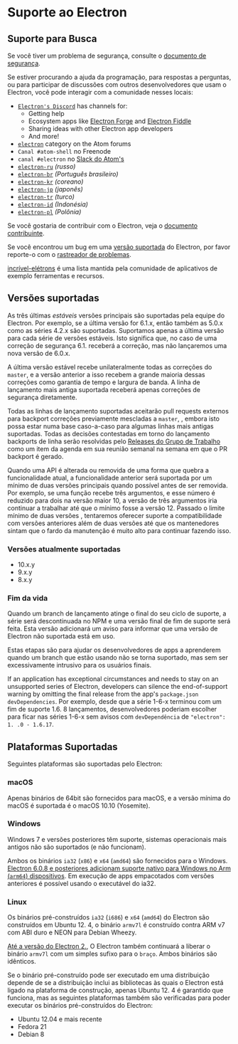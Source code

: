 # Suporte ao Electron

## Suporte para Busca

Se você tiver um problema de segurança, consulte o [documento de segurança](https://github.com/electron/electron/tree/master/SECURITY.md).

Se estiver procurando a ajuda da programação, para respostas a perguntas, ou para participar de discussões com outros desenvolvedores que usam o Electron, você pode interagir com a comunidade nesses locais:
- [`Electron's Discord`](https://discord.com/invite/electron) has channels for:
  - Getting help
  - Ecosystem apps like [Electron Forge](https://github.com/electron-userland/electron-forge) and [Electron Fiddle](https://github.com/electron/fiddle)
  - Sharing ideas with other Electron app developers
  - And more!
- [`electron`](https://discuss.atom.io/c/electron) category on the Atom forums
- `Canal #atom-shell` no Freenode
- `canal #electron` no [Slack do Atom's](https://discuss.atom.io/t/join-us-on-slack/16638?source_topic_id=25406)
- [`electron-ru`](https://telegram.me/electron_ru) *(russo)*
- [`electron-br`](https://electron-br.slack.com) *(Português brasileiro)*
- [`electron-kr`](https://electron-kr.github.io/electron-kr) *(coreano)*
- [`electron-jp`](https://electron-jp.slack.com) *(japonês)*
- [`electron-tr`](https://electron-tr.herokuapp.com) *(turco)*
- [`electron-id`](https://electron-id.slack.com) *(Indonésia)*
- [`electron-pl`](https://electronpl.github.io) *(Polônia)*

Se você gostaria de contribuir com o Electron, veja o [documento contribuinte](https://github.com/electron/electron/blob/master/CONTRIBUTING.md).

Se você encontrou um bug em uma [versão suportada](#supported-versions) do Electron, por favor reporte-o com o [rastreador de problemas](../development/issues.md).

[incrível-elétrons](https://github.com/sindresorhus/awesome-electron) é uma lista mantida pela comunidade de aplicativos de exemplo ferramentas e recursos.

## Versões suportadas

As três últimas *estáveis* versões principais são suportadas pela equipe do Electron. Por exemplo, se a última versão for 6.1.x, então também as 5.0.x como as séries 4.2.x são suportadas.  Suportamos apenas a última versão para cada série de versões estáveis.  Isto significa que, no caso de uma correção de segurança 6.1. receberá a correção, mas não lançaremos uma nova versão de 6.0.x.

A última versão estável recebe unilateralmente todas as correções do `master`, e a versão anterior a isso recebem a grande maioria dessas correções como garantia de tempo e largura de banda. A linha de lançamento mais antiga suportada receberá apenas correções de segurança diretamente.

Todas as linhas de lançamento suportadas aceitarão pull requests externos para backport correções previamente mescladas a `master`, , embora isto possa estar numa base caso-a-caso para algumas linhas mais antigas suportadas. Todas as decisões contestadas em torno do lançamento backports de linha serão resolvidas pelo [Releases do Grupo de Trabalho](https://github.com/electron/governance/tree/master/wg-releases) como um item da agenda em sua reunião semanal na semana em que o PR backport é gerado.

Quando uma API é alterada ou removida de uma forma que quebra a funcionalidade atual, a funcionalidade anterior será suportada por um mínimo de duas versões principais quando possível antes de ser removida. Por exemplo, se uma função recebe três argumentos, e esse número é reduzido para dois na versão maior 10, a versão de três argumentos iria continuar a trabalhar até que o mínimo fosse a versão 12. Passado o limite mínimo de duas versões , tentaremos oferecer suporte a compatibilidade com versões anteriores além de duas versões até que os mantenedores sintam que o fardo da manutenção é muito alto para continuar fazendo isso.

### Versões atualmente suportadas
- 10.x.y
- 9.x.y
- 8.x.y

### Fim da vida

Quando um branch de lançamento atinge o final do seu ciclo de suporte, a série será descontinuada no NPM e uma versão final de fim de suporte será feita. Esta versão adicionará um aviso para informar que uma versão de Electron não suportada está em uso.

Estas etapas são para ajudar os desenvolvedores de apps a aprenderem quando um branch que estão usando não se torna suportado, mas sem ser excessivamente intrusivo para os usuários finais.

If an application has exceptional circumstances and needs to stay on an unsupported series of Electron, developers can silence the end-of-support warning by omitting the final release from the app's `package.json` `devDependencies`. Por exemplo, desde que a série 1-6-x terminou com um fim de suporte 1.6. 8 lançamentos, desenvolvedores poderiam escolher para ficar nas séries 1-6-x sem avisos com `devDependência` de `"electron": 1. .0 - 1.6.17`.

## Plataformas Suportadas

Seguintes plataformas são suportadas pelo Electron:

### macOS

Apenas binários de 64bit são fornecidos para macOS, e a versão mínima do macOS é suportada é o macOS 10.10 (Yosemite).

### Windows

Windows 7 e versões posteriores têm suporte, sistemas operacionais mais antigos não são suportados (e não funcionam).

Ambos os binários `ia32` (`x86`) e `x64` (`amd64`) são fornecidos para o Windows. [Electron 6.0.8 e posteriores adicionam suporte nativo para Windows no Arm (`arm64`) dispositivos](windows-arm.md). Em execução de apps empacotados com versões anteriores é possível usando o executável do ia32.

### Linux

Os binários pré-construídos `ia32` (`i686`) e `x64` (`amd64`) do Electron são construídos em Ubuntu 12. 4, o binário `armv7l` é construído contra ARM v7 com ABI duro e NEON para Debian Wheezy.

[Até a versão do Electron 2.](../breaking-changes.md#duplicate-arm-assets), O Electron também continuará a liberar o binário `armv7l` com um simples sufixo para o `braço`. Ambos binários são idênticos.

Se o binário pré-construído pode ser executado em uma distribuição depende de se a distribuição inclui as bibliotecas às quais o Electron está ligado na plataforma de construção, apenas Ubuntu 12. 4 é garantido que funciona, mas as seguintes plataformas também são verificadas para poder executar os binários pré-construídos do Electron:

* Ubuntu 12.04 e mais recente
* Fedora 21
* Debian 8
